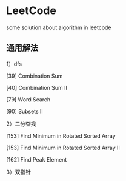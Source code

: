 # LeetCode
some solution about  algorithm in leetcode

## 通用解法

1）dfs

[39] Combination Sum

[40] Combination Sum II

[79] Word Search

[90] Subsets II

2）二分查找

[153] Find Minimum in Rotated Sorted Array

[153] Find Minimum in Rotated Sorted Array II

[162] Find Peak Element

3）双指针
